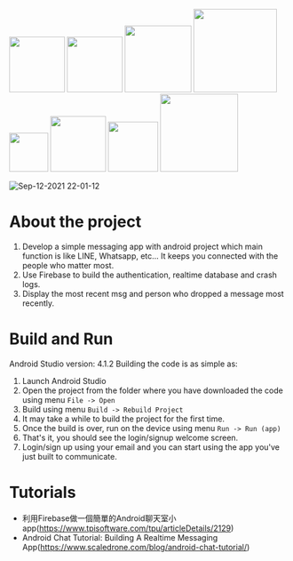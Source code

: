    <img src="https://user-images.githubusercontent.com/90204593/132949021-b1395bdc-b5ee-4131-a2c8-0dade2ab6579.png" width="100"> <img src="https://user-images.githubusercontent.com/90204593/132949040-75bd46a5-2619-499d-8ab9-fa748927f0a1.png" width="100"> <img src="https://user-images.githubusercontent.com/9020459x3/132949050-e5c272f2-8f45-4eb1-bc60-6f7673b20436.png" width="120"> <img src="https://user-images.githubusercontent.com/90204593/132949068-85173f87-a969-43f3-b945-2284129334ad.png" width="150"> <img src="https://user-images.githubusercontent.com/90204593/132949108-5d5147aa-1b4e-4273-8d5e-01eb7f84dfae.png" width="70"> <img src="https://user-images.githubusercontent.com/90204593/132949111-f7f9d06d-9cd4-4f3f-8fcc-3bcb22580f32.png" width="100"> <img src="https://user-images.githubusercontent.com/90204593/132949145-43ffbbca-fd5b-41e7-b9ff-d01c7aef06ca.png" width="90"> <img src="https://user-images.githubusercontent.com/90204593/132949198-73c1c01c-6136-4846-9fdb-81f4fffc3789.png" width="140">

![Sep-12-2021 22-01-12](https://user-images.githubusercontent.com/90204593/132990604-88f2b09a-aaa5-4f7f-8b32-09e88727e7db.gif)

About the project
=
1. Develop a simple messaging app with android project which main function is like LINE, Whatsapp, etc... It keeps you connected with the people who matter most. 
2. Use Firebase to build the authentication, realtime database and crash logs.
3. Display the most recent msg and person who dropped a message most recently.


Build and Run
=

Android Studio version: 4.1.2
Building the code is as simple as:

   1. Launch Android Studio
   2. Open the project from the folder where you have downloaded the code using menu ```File -> Open```
   3. Build using menu ```Build -> Rebuild Project```
   4. It may take a while to build the project for the first time.
   5. Once the build is over, run on the device using menu ```Run -> Run (app)```
   6. That's it, you should see the login/signup welcome screen.
   7. Login/sign up using your email and you can start using the app you've just built to communicate.

Tutorials
=
* 利用Firebase做一個簡單的Android聊天室小app(https://www.tpisoftware.com/tpu/articleDetails/2129)
* Android Chat Tutorial: Building A Realtime Messaging App(https://www.scaledrone.com/blog/android-chat-tutorial/)
